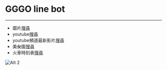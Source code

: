 # GGGO line bot
---
* 圖片[搜尋](./assets/search.js)
* youtube[搜尋](./assets/search.js)
* youtube頻道最新影片[搜尋](./assets/search.js)
* ~~美女~~圖[搜尋](./assets/search.js)
* 火車時刻表[搜尋](./assets/timeTable.js)

![Alt 2](https://user-images.githubusercontent.com/16694951/34867961-1bdbd56c-f7bd-11e7-877b-6b99dfdc9dec.png)
